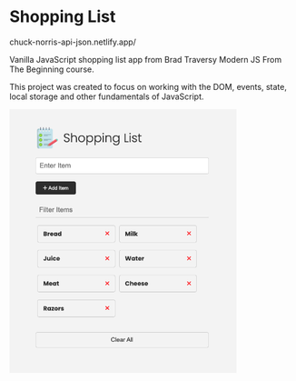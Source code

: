 # Shopping List
chuck-norris-api-json.netlify.app/

Vanilla JavaScript shopping list app from Brad Traversy Modern JS From The Beginning course.

This project was created to focus on working with the DOM, events, state, local storage and other fundamentals of JavaScript.

<img src="images/screen.png" width="400">
